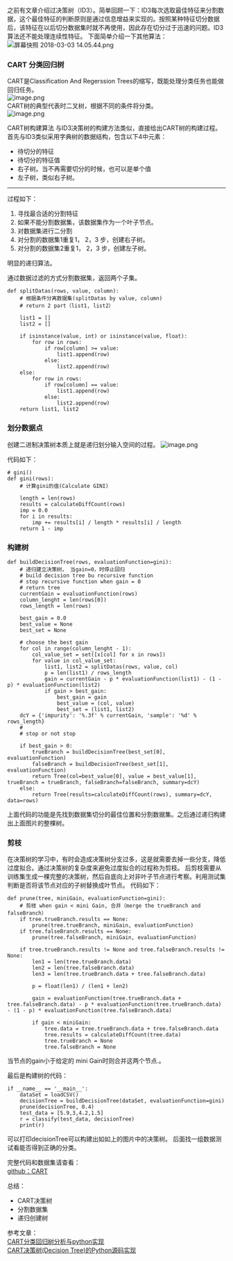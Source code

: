 之前有文章介绍过决策树（ID3）。简单回顾一下：ID3每次选取最佳特征来分割数据，这个最佳特征的判断原则是通过信息增益来实现的。按照某种特征切分数据后，该特征在以后切分数据集时就不再使用，因此存在切分过于迅速的问题。ID3算法还不能处理连续性特征。
下面简单介绍一下其他算法：
![屏幕快照 2018-03-03 14.05.44.png](https://user-gold-cdn.xitu.io/2018/3/4/161efc4f7b5e4af2?w=620&h=294&f=png&s=63995)

### CART 分类回归树
CART是Classification And Regerssion Trees的缩写，既能处理分类任务也能做回归任务。  
![image.png](http://upload-images.jianshu.io/upload_images/1794675-cbbe8cb40068a5da.png?imageMogr2/auto-orient/strip%7CimageView2/2/w/620)  
CART树的典型代表时二叉树，根据不同的条件将分类。  
![image.png](http://upload-images.jianshu.io/upload_images/1794675-003324956049bdac.png?imageMogr2/auto-orient/strip%7CimageView2/2/w/620)  

CART树构建算法
与ID3决策树的构建方法类似，直接给出CART树的构建过程。首先与ID3类似采用字典树的数据结构，包含以下4中元素：
* 待切分的特征
* 待切分的特征值
* 右子树。当不再需要切分的时候，也可以是单个值
* 左子树，类似右子树。
----
过程如下：
1. 寻找最合适的分割特征
2. 如果不能分割数据集，该数据集作为一个叶子节点。
3. 对数据集进行二分割
4. 对分割的数据集1重复1， 2，3 步，创建右子树。
5. 对分割的数据集2重复1， 2，3 步，创建左子树。

明显的递归算法。

通过数据过滤的方式分割数据集，返回两个子集。
```
def splitDatas(rows, value, column):
    # 根据条件分离数据集(splitDatas by value, column)
    # return 2 part（list1, list2）

    list1 = []
    list2 = []

    if isinstance(value, int) or isinstance(value, float):
        for row in rows:
            if row[column] >= value:
                list1.append(row)
            else:
                list2.append(row)
    else:
        for row in rows:
            if row[column] == value:
                list1.append(row)
            else:
                list2.append(row)
    return list1, list2
```

### 划分数据点
创建二进制决策树本质上就是递归划分输入空间的过程。
![image.png](https://user-gold-cdn.xitu.io/2018/3/4/161efc4f7b490ec6?w=620&h=332&f=png&s=115995)

代码如下：
```
# gini()
def gini(rows):
    # 计算gini的值(Calculate GINI)

    length = len(rows)
    results = calculateDiffCount(rows)
    imp = 0.0
    for i in results:
        imp += results[i] / length * results[i] / length
    return 1 - imp
```

### 构建树
```
def buildDecisionTree(rows, evaluationFunction=gini):
    # 递归建立决策树， 当gain=0，时停止回归
    # build decision tree bu recursive function
    # stop recursive function when gain = 0
    # return tree
    currentGain = evaluationFunction(rows)
    column_lenght = len(rows[0])
    rows_length = len(rows)

    best_gain = 0.0
    best_value = None
    best_set = None

    # choose the best gain
    for col in range(column_lenght - 1):
        col_value_set = set([x[col] for x in rows])
        for value in col_value_set:
            list1, list2 = splitDatas(rows, value, col)
            p = len(list1) / rows_length
            gain = currentGain - p * evaluationFunction(list1) - (1 - p) * evaluationFunction(list2)
            if gain > best_gain:
                best_gain = gain
                best_value = (col, value)
                best_set = (list1, list2)
    dcY = {'impurity': '%.3f' % currentGain, 'sample': '%d' % rows_length}
    #
    # stop or not stop

    if best_gain > 0:
        trueBranch = buildDecisionTree(best_set[0], evaluationFunction)
        falseBranch = buildDecisionTree(best_set[1], evaluationFunction)
        return Tree(col=best_value[0], value = best_value[1], trueBranch = trueBranch, falseBranch=falseBranch, summary=dcY)
    else:
        return Tree(results=calculateDiffCount(rows), summary=dcY, data=rows)
```
上面代码的功能是先找到数据集切分的最佳位置和分割数据集。之后通过递归构建出上面图片的整棵树。

### 剪枝
在决策树的学习中，有时会造成决策树分支过多，这是就需要去掉一些分支，降低过度拟合。通过决策树的复杂度来避免过度拟合的过程称为剪枝。
后剪枝需要从训练集生成一棵完整的决策树，然后自底向上对非叶子节点进行考察。利用测试集判断是否将该节点对应的子树替换成叶节点。
代码如下：
```
def prune(tree, miniGain, evaluationFunction=gini):
    # 剪枝 when gain < mini Gain, 合并（merge the trueBranch and falseBranch）
    if tree.trueBranch.results == None:
        prune(tree.trueBranch, miniGain, evaluationFunction)
    if tree.falseBranch.results == None:
        prune(tree.falseBranch, miniGain, evaluationFunction)

    if tree.trueBranch.results != None and tree.falseBranch.results != None:
        len1 = len(tree.trueBranch.data)
        len2 = len(tree.falseBranch.data)
        len3 = len(tree.trueBranch.data + tree.falseBranch.data)

        p = float(len1) / (len1 + len2)

        gain = evaluationFunction(tree.trueBranch.data + tree.falseBranch.data) - p * evaluationFunction(tree.trueBranch.data) - (1 - p) * evaluationFunction(tree.falseBranch.data)

        if gain < miniGain:
            tree.data = tree.trueBranch.data + tree.falseBranch.data
            tree.results = calculateDiffCount(tree.data)
            tree.trueBranch = None
            tree.falseBranch = None
```
当节点的gain小于给定的 mini Gain时则合并这两个节点.。

最后是构建树的代码：

```
if __name__ == '__main__':
    dataSet = loadCSV()
    decisionTree = buildDecisionTree(dataSet, evaluationFunction=gini)
    prune(decisionTree, 0.4)
    test_data = [5.9,3,4.2,1.5]
    r = classify(test_data, decisionTree)
    print(r)
```
可以打印decisionTree可以构建出如如上的图片中的决策树。
后面找一组数据测试看能否得到正确的分类。

完整代码和数据集请查看：  
[github：CART](https://github.com/yunshuipiao/cheatsheets-ai-code/tree/master/machine_learning_algorithm/decision_tree)

总结：
* CART决策树
* 分割数据集
* 递归创建树

参考文章：  
[CART分类回归树分析与python实现](http://blog.csdn.net/u010665216/article/details/78410384)  
[CART决策树(Decision Tree)的Python源码实现](https://zhuanlan.zhihu.com/p/32164933)








